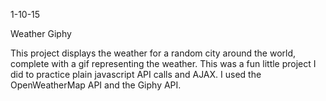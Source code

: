 1-10-15

Weather Giphy

This project displays the weather for a random city around the world, complete with a gif representing the weather.
This was a fun little project I did to practice plain javascript API calls and AJAX. I used the OpenWeatherMap API and the Giphy API. 